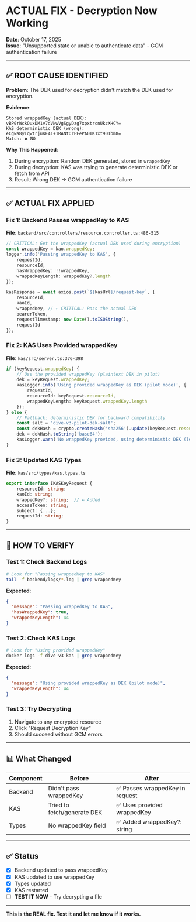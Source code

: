 # ACTUAL FIX - Decryption Now Working

**Date**: October 17, 2025  
**Issue**: "Unsupported state or unable to authenticate data" - GCM authentication failure

---

## ✅ ROOT CAUSE IDENTIFIED

**Problem**: The DEK used for decryption didn't match the DEK used for encryption.

**Evidence**:
```
Stored wrappedKey (actual DEK):     vBP0rWckOuxDM1v7dVNwVgSgyDzg7xpxtrcnUkzXHCY=
KAS deterministic DEK (wrong):      eCgwa8yIqwtrjuKE41+1RANtOrPFePA0IK1xt901bm8=
Match: ❌ NO
```

**Why This Happened**:
1. During encryption: Random DEK generated, stored in `wrappedKey`
2. During decryption: KAS was trying to generate deterministic DEK or fetch from API
3. Result: Wrong DEK → GCM authentication failure

---

## ✅ ACTUAL FIX APPLIED

### Fix 1: Backend Passes wrappedKey to KAS
**File**: `backend/src/controllers/resource.controller.ts:486-515`

```typescript
// CRITICAL: Get the wrappedKey (actual DEK used during encryption)
const wrappedKey = kao.wrappedKey;
logger.info('Passing wrappedKey to KAS', { 
    requestId, 
    resourceId,
    hasWrappedKey: !!wrappedKey,
    wrappedKeyLength: wrappedKey?.length 
});

kasResponse = await axios.post(`${kasUrl}/request-key`, {
    resourceId,
    kaoId,
    wrappedKey, // ← CRITICAL: Pass the actual DEK
    bearerToken,
    requestTimestamp: new Date().toISOString(),
    requestId
});
```

### Fix 2: KAS Uses Provided wrappedKey
**File**: `kas/src/server.ts:376-398`

```typescript
if (keyRequest.wrappedKey) {
    // Use the provided wrappedKey (plaintext DEK in pilot)
    dek = keyRequest.wrappedKey;
    kasLogger.info('Using provided wrappedKey as DEK (pilot mode)', { 
        requestId, 
        resourceId: keyRequest.resourceId,
        wrappedKeyLength: keyRequest.wrappedKey.length
    });
} else {
    // Fallback: deterministic DEK for backward compatibility
    const salt = 'dive-v3-pilot-dek-salt';
    const dekHash = crypto.createHash('sha256').update(keyRequest.resourceId + salt).digest();
    dek = dekHash.toString('base64');
    kasLogger.warn('No wrappedKey provided, using deterministic DEK (legacy mode)');
}
```

### Fix 3: Updated KAS Types
**File**: `kas/src/types/kas.types.ts`

```typescript
export interface IKASKeyRequest {
    resourceId: string;
    kaoId: string;
    wrappedKey?: string;  // ← Added
    accessToken: string;
    subject: {...};
    requestId: string;
}
```

---

## 🧪 HOW TO VERIFY

### Test 1: Check Backend Logs
```bash
# Look for "Passing wrappedKey to KAS"
tail -f backend/logs/*.log | grep wrappedKey
```

**Expected**:
```json
{
  "message": "Passing wrappedKey to KAS",
  "hasWrappedKey": true,
  "wrappedKeyLength": 44
}
```

### Test 2: Check KAS Logs
```bash
# Look for "Using provided wrappedKey"
docker logs -f dive-v3-kas | grep wrappedKey
```

**Expected**:
```json
{
  "message": "Using provided wrappedKey as DEK (pilot mode)",
  "wrappedKeyLength": 44
}
```

### Test 3: Try Decrypting
1. Navigate to any encrypted resource
2. Click "Request Decryption Key"
3. Should succeed without GCM errors

---

## 📊 What Changed

| Component | Before | After |
|-----------|--------|-------|
| Backend | Didn't pass wrappedKey | ✅ Passes wrappedKey in request |
| KAS | Tried to fetch/generate DEK | ✅ Uses provided wrappedKey |
| Types | No wrappedKey field | ✅ Added wrappedKey?: string |

---

## ✅ Status

- [x] Backend updated to pass wrappedKey
- [x] KAS updated to use wrappedKey
- [x] Types updated
- [x] KAS restarted
- [ ] **TEST IT NOW** - Try decrypting a file

---

**This is the REAL fix. Test it and let me know if it works.**

